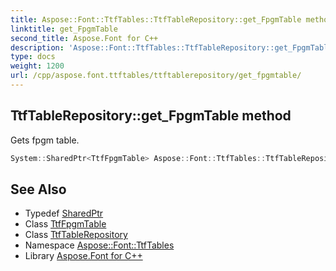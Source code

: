 ```yaml
---
title: Aspose::Font::TtfTables::TtfTableRepository::get_FpgmTable method
linktitle: get_FpgmTable
second_title: Aspose.Font for C++
description: 'Aspose::Font::TtfTables::TtfTableRepository::get_FpgmTable method. Gets fpgm table in C++.'
type: docs
weight: 1200
url: /cpp/aspose.font.ttftables/ttftablerepository/get_fpgmtable/
---
```

## TtfTableRepository::get_FpgmTable method


Gets fpgm table.

```cpp
System::SharedPtr<TtfFpgmTable> Aspose::Font::TtfTables::TtfTableRepository::get_FpgmTable() const
```

## See Also

* Typedef [SharedPtr](../../../system/sharedptr/)
* Class [TtfFpgmTable](../../ttffpgmtable/)
* Class [TtfTableRepository](../)
* Namespace [Aspose::Font::TtfTables](../../)
* Library [Aspose.Font for C++](../../../)
